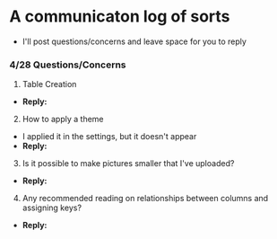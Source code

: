 # A communicaton log of sorts
- I'll post questions/concerns and leave space for you to reply

### 4/28 Questions/Concerns
1. Table Creation
  - **Reply:** 
  
2. How to apply a theme
  - I applied it in the settings, but it doesn't appear
  - **Reply:**
  
3. Is it possible to make pictures smaller that I've uploaded?
  - **Reply:**
  
4. Any recommended reading on relationships between columns and assigning keys?
  - **Reply:**

